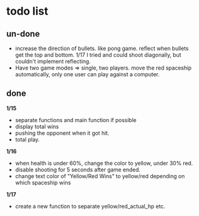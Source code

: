 # todo list
## un-done
* increase the direction of bullets. like pong game. reflect when bullets get the top and bottom. 1/17 I tried and could shoot diagonally, but couldn't implement reflecting. 
* Have two game modes => single, two players. move the red spaceship automatically, only one user can play against a computer. 
## done
**1/15**
* separate functions and main function if possible
* display total wins
* pushing the opponent when it got hit. 
* total play. 

**1/16**
* when health is under 60%, change the color to yellow, under 30% red. 
* disable shooting for 5 seconds after game ended. 
* change text color of "Yellow/Red Wins" to yellow/red depending on which spaceship wins

**1/17**
* create a new function to separate yellow/red_actual_hp etc. 